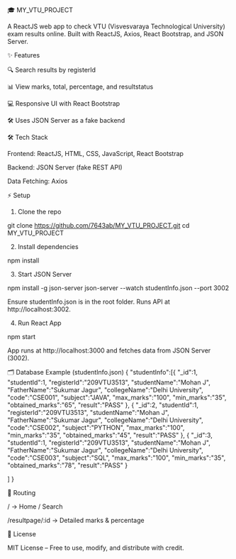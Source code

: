 🎓 MY_VTU_PROJECT

A ReactJS web app to check VTU (Visvesvaraya Technological University) exam results online.
Built with ReactJS, Axios, React Bootstrap, and JSON Server.

✨ Features

🔍 Search results by registerId

📊 View marks, total, percentage, and resultstatus

💻 Responsive UI with React Bootstrap

🛠 Uses JSON Server as a fake backend

🛠 Tech Stack

Frontend: ReactJS, HTML, CSS, JavaScript, React Bootstrap

Backend: JSON Server (fake REST API)

Data Fetching: Axios

⚡ Setup

1. Clone the repo

git clone https://github.com/7643ab/MY_VTU_PROJECT.git
cd MY_VTU_PROJECT


2. Install dependencies

npm install


3. Start JSON Server

npm install -g json-server
json-server --watch studentInfo.json --port 3002


Ensure studentInfo.json is in the root folder. Runs API at http://localhost:3002.

4. Run React App

npm start


App runs at http://localhost:3000 and fetches data from JSON Server (3002).

🗂 Database Example (studentInfo.json)
{
    "studentInfo":[{
            "_id":1,
            "studentId":1,
            "registerId":"209VTU3513",
            "studentName":"Mohan J",
            "FatherName":"Sukumar Jagur",
            "collegeName":"Delhi University",
            "code":"CSE001",
            "subject":"JAVA",
            "max_marks":"100",
            "min_marks":"35",
            "obtained_marks":"65",
            "result":"PASS"
    },
    {
            "_id":2,
            "studentId":1,
            "registerId":"209VTU3513",
            "studentName":"Mohan J",
            "FatherName":"Sukumar Jagur",
            "collegeName":"Delhi University",
            "code":"CSE002",
            "subject":"PYTHON",
            "max_marks":"100",
            "min_marks":"35",
            "obtained_marks":"45",
            "result":"PASS"
    },
    {
            "_id":3,
            "studentId":1,
            "registerId":"209VTU3513",
            "studentName":"Mohan J",
            "FatherName":"Sukumar Jagur",
            "collegeName":"Delhi University",
            "code":"CSE003",
            "subject":"SQL",
            "max_marks":"100",
            "min_marks":"35",
            "obtained_marks":"78",
            "result":"PASS"
    }

]
}

🔗 Routing

/ → Home / Search

/resultpage/:id → Detailed marks & percentage

📄 License

MIT License – Free to use, modify, and distribute with credit.




